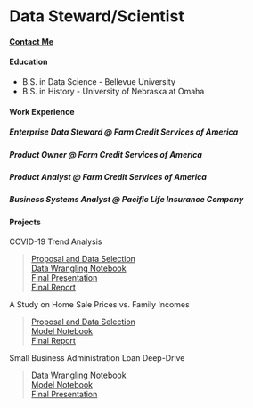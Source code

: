 # Data Steward/Scientist

#### [Contact Me](CONTACT.md)

#### Education
* B.S. in Data Science - Bellevue University
* B.S. in History - University of Nebraska at Omaha

#### Work Experience
##### Enterprise Data Steward @ Farm Credit Services of America 
##### Product Owner @ Farm Credit Services of America 
##### Product Analyst @ Farm Credit Services of America  
##### Business Systems Analyst @ Pacific Life Insurance Company

#### Projects
COVID-19 Trend Analysis
> [Proposal and Data Selection](https://github.com/kevinqrnold/DSC450-Applied-Data-Science/blob/4b6291716b781d26cf8234b1fa5c0dcfcaa26ed8/Project%201%20-%20Proposal%20and%20Data%20Selection.pdf)  
> [Data Wrangling Notebook](https://github.com/kevinqrnold/DSC450-Applied-Data-Science/blob/main/Project%201%20-%20COVID-19%20Data%20Wrangling.ipynb)  
> [Final Presentation](https://github.com/EmberAnimus/DSC450/blob/9b3b2d9d350078f3ae5b12fc9fc82300a5b88233/site-resources/docs/Project%201%20Milestone%203.mp4)  
> [Final Report](https://github.com/EmberAnimus/DSC450/blob/9b3b2d9d350078f3ae5b12fc9fc82300a5b88233/site-resources/docs/Project%201%20Milestone%203.pdf)  

A Study on Home Sale Prices vs. Family Incomes
> [Proposal and Data Selection](https://github.com/brittlaur/dsc450-Housing-Project/blob/e6b0db7864e210fc851cbb3beaa967a7a70f05f6/Project%202%20-%20Proposal%20and%20Data%20Selection.docx)  
> [Model Notebook](https://github.com/EmberAnimus/DSC450/blob/9734e6bc3553a7cf2f87bce4ecffbc184ac88009/Project%202%20-%20Housing%20Data/Housing%20Data%20Model.ipynb)  
> [Final Report](https://github.com/kevinqrnold/DSC450-Applied-Data-Science/blob/4b6291716b781d26cf8234b1fa5c0dcfcaa26ed8/Project%202%20Report.pdf)

Small Business Administration Loan Deep-Drive
> [Data Wrangling Notebook](https://github.com/EmberAnimus/DSC450/blob/9734e6bc3553a7cf2f87bce4ecffbc184ac88009/Project%203%20-%20SBA%20Data/SBA%20Data%20Processing.ipynb)  
> [Model Notebook](https://github.com/kevinqrnold/DSC450-Applied-Data-Science/blob/4b6291716b781d26cf8234b1fa5c0dcfcaa26ed8/Project%203%20-%20Milestone%202.ipynb)  
> [Final Presentation](https://github.com/brittlaur/dsc450-Loan-Project/raw/main/SBA%20Loan%20Analysis.pptx)  

